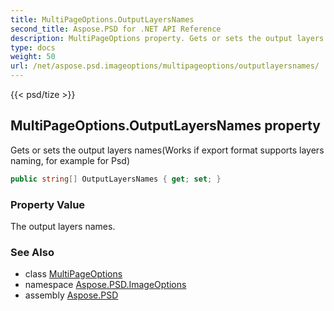 ```yaml
---
title: MultiPageOptions.OutputLayersNames
second_title: Aspose.PSD for .NET API Reference
description: MultiPageOptions property. Gets or sets the output layers namesWorks if export format supports layers naming for example for Psd
type: docs
weight: 50
url: /net/aspose.psd.imageoptions/multipageoptions/outputlayersnames/
---
```

{{< psd/tize >}}
## MultiPageOptions.OutputLayersNames property

Gets or sets the output layers names(Works if export format supports layers naming, for example for Psd)

```csharp
public string[] OutputLayersNames { get; set; }
```

### Property Value

The output layers names.

### See Also

* class [MultiPageOptions](../)
* namespace [Aspose.PSD.ImageOptions](../../../aspose.psd.imageoptions/)
* assembly [Aspose.PSD](../../../)


